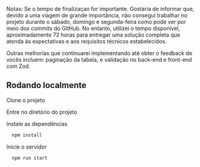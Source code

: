 Notas: Se o tempo de finalizaçao for importante.
Gostaria de informar que, devido a uma viagem de grande importância, não consegui trabalhar no projeto durante o sábado, domingo e segunda-feira como pode ver por meio dos commits do GitHub. No entanto, utilizei o tempo disponível, aproximadamente 72 horas para entregar uma solução completa que atenda às expectativas e aos requisitos técnicos estabelecidos.

Outras melhorias que continuarei implementando até obter o feedback de vocês incluem: paginação da tabela, e validação no back-end e front-end com Zod.

## Rodando localmente

Clone o projeto

Entre no diretório do projeto

Instale as dependências

```bash
  npm install
```

Inicie o servidor

```bash
  npm run start
```
